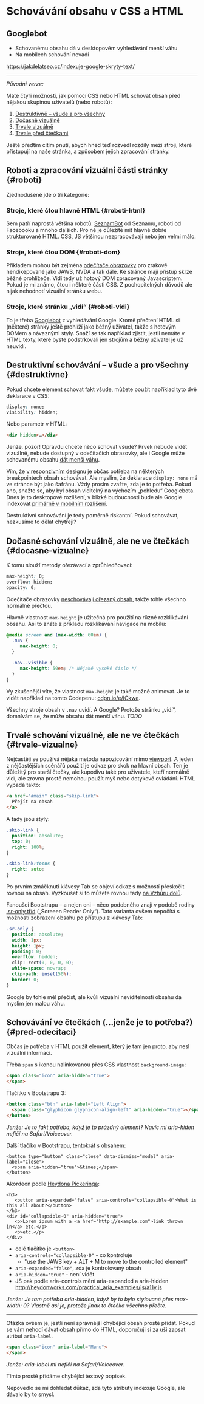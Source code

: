 # Schovávání obsahu v CSS a HTML

## Googlebot

* Schovanému obsahu dá v desktopovém vyhledávání menší váhu
* Na mobilech schování nevadí

https://jakdelatseo.cz/indexuje-google-skryty-text/



----

*Původní verze:*

Máte čtyři možnosti, jak pomocí CSS nebo HTML schovat obsah před nějakou skupinou uživatelů (nebo robotů):

1. [Destruktivně – všude a pro všechny](#destruktivne) 
2. [Dočasně vizuálně](#docasne-vizualne)  
3. [Trvale vizuálně](#trvale-vizualne) 
4. [Trvale před čtečkami](#pred-odecitaci) 

Ještě předtím cítím pnutí, abych hned teď rozvedl rozdíly mezi stroji, které přistupují na naše stránka, a způsobem jejich zpracování stránky.


## Roboti a zpracování vizuální části stránky {#roboti}

Zjednodušeně jde o tři kategorie:

### Stroje, které čtou hlavně HTML {#roboti-html}

Sem patří naprostá většina robotů: [SeznamBot](https://napoveda.seznam.cz/cz/fulltext-hledani-v-internetu/seznambot/) od Seznamu, roboti od Facebooku a mnoho dalších. Pro ně je důležité mít hlavně dobře strukturované HTML. CSS, JS většinou nezpracovávají nebo jen velmi málo.

### Stroje, které čtou DOM {#roboti-dom}

Příkladem mohou být zejména [odečítače obrazovky](testovani-odecitace.md) pro zrakově hendikepované jako JAWS, NVDA a tak dále. Ke stránce mají přístup skrze běžné prohlížeče. Vidí tedy už hotový DOM zpracovaný Javascriptem. Pokud je mi známo, čtou i některé části CSS. Z pochopitelných důvodů ale nijak nehodnotí vizuální stránku webu. 

### Stroje, které stránku „vidí“ {#roboti-vidi}

To je třeba [Googlebot](https://support.google.com/webmasters/answer/182072?hl=cs) z vyhledávání Google. Kromě přečtení HTML si (některé) stránky ještě prohlíží jako běžný uživatel, takže s hotovým DOMem a návaznými styly. Snaží se tak například zjistit, jestli nemáte v HTML texty, které byste podstrkovali jen strojům a běžný uživatel je už neuvidí.


## Destruktivní schovávání – všude a pro všechny {#destruktivne}

Pokud chcete element schovat fakt všude, můžete použít například tyto dvě deklarace v CSS:

```css
display: none; 
visibility: hidden;
```

Nebo parametr v HTML:

```html
<div hidden>…</div>
```

Jenže, pozor! Opravdu chcete něco schovat všude? Prvek nebude vidět vizuálně, nebude dostupný v odečítačích obrazovky, ale i Google může schovanému obsahu [dát menší váhu](https://www.seroundtable.com/google-display-none-20626.html). 

Vím, že [v responzivním designu](https://www.vzhurudolu.cz/responzivni-design) je občas potřeba na některých breakpointech obsah schovávat. Ale myslím, že deklarace `display: none` má ve stránce být jako šafránu. Vždy prosím zvažte, zda je to potřeba. Pokud ano, snažte se, aby byl obsah viditelný na výchozím „pohledu“ Googlebota. Dnes je to desktopové rozlišení, v blízké budoucnosti bude ale Google indexovat [primárně v mobilním rozlišení](https://www.vzhurudolu.cz/blog/73-google-mobile-first).

Destruktivní schovávání je tedy poměrně riskantní. Pokud schovávat, nezkusíme to dělat chytřeji?


## Dočasné schování vizuálně, ale ne ve čtečkách {#docasne-vizualne}

K tomu slouží metody ořezávací a zprůhledňovací:

```css
max-height: 0;
overflow: hidden;
opacity: 0;
```

Odečítače obrazovky [neschovávají ořezaný obsah](https://webaim.org/blog/screen-readers-and-css/), takže tohle všechno normálně přečtou.

Hlavně vlastnost `max-height` je užitečná pro použití na různé rozklikávání obsahu. Asi to znáte z příkladu rozklikávání navigace na mobilu:

```css
@media screen and (max-width: 60em) {
  .nav {
     max-height: 0;
  }  

  .nav--visible {
     max-height: 50em; /* Nějaké vysoké číslo */
  }
}
```

Vy zkušenější víte, že vlastnost `max-height` je také možné animovat. Je to vidět například na tomto Codepenu: [cdpn.io/e/ICkwe](https://codepen.io/LFeh/pen/ICkwe).

Všechny stroje obsah v `.nav` uvidí. A Google? Protože stránku „vidí“, domnívám se, že může obsahu dát menší váhu. *TODO*


## Trvalé schování vizuálně, ale ne ve čtečkách {#trvale-vizualne}

Nejčastěji se používá nějaká metoda napozicování mimo [viewport](viewport.md). A jeden z nějčastějších scénářů použití je odkaz pro skok na hlavní obsah. Ten je důležitý pro starší čtečky, ale kupodivu také pro uživatele, kteří normálně vidí, ale zrovna prostě nemohou použít myš nebo dotykové ovládání. HTML vypadá takto:

```html
<a href="#main" class="skip-link">
  Přejít na obsah
</a>
```

A tady jsou styly:

```css
.skip-link {
  position: absolute;
  top: 0;
  right: 100%;
}

.skip-link:focus {
  right: auto;
}
```

Po prvním zmáčknutí klávesy Tab se objeví odkaz s možností přeskočit rovnou na obsah. Vyzkoušet si to můžete rovnou tady [na Vzhůru dolů](https://www.vzhurudolu.cz).

Fanoušci Bootstrapu – a nejen oni – něco podobného znají v podobě rodiny [.sr-only tříd](https://getbootstrap.com/docs/4.0/utilities/screenreaders/) („Screeen Reader Only“). Tato varianta ovšem nepočítá s možností zobrazení obsahu po přístupu z klávesy Tab:

```css
.sr-only {
  position: absolute;
  width: 1px;
  height: 1px;
  padding: 0;
  overflow: hidden;
  clip: rect(0, 0, 0, 0);
  white-space: nowrap;
  clip-path: inset(50%);
  border: 0;
}
```

Google by tohle měl přečíst, ale kvůli vizuální neviditelnosti obsahu dá myslím jen malou váhu.


## Schovávání ve čtečkách (…jenže je to potřeba?) {#pred-odecitaci} 

Občas je potřeba v HTML použít element, který je tam jen proto, aby nesl vizuální informaci. 

Třeba `span` s ikonou nalinkovanou přes CSS vlastnost `background-image`:

```html
<span class="icon" aria-hidden="true">
</span>
```

Tlačítko v Bootstrapu 3:

```html
<button class="btn" aria-label="Left Align">
  <span class="glyphicon glyphicon-align-left" aria-hidden="true"></span>
</button>
```

*Jenže: Je to fakt potřeba, když je to prázdný element? Navíc mi aria-hiden nefičí na Safari/Voiceover.*

Další tlačíko v Bootstrapu, tentokrát s obsahem:

```
<button type="button" class="close" data-dismiss="modal" aria-label="Close">
  <span aria-hidden="true">&times;</span>
</button>
```

Akordeon podle [Heydona Pickeringa](http://heydonworks.com/practical_aria_examples/#progressive-collapsibles):

```
<h3>
   <button aria-expanded="false" aria-controls="collapsible-0">What is this all about?</button>
</h3>
<div id="collapsible-0" aria-hidden="true">
   <p>Lorem ipsum with a <a href="http://example.com">link thrown in</a> etc.</p>
   <p>etc.</p>
</div>
```

* celé tlačítko je `<button>`
*  `aria-controls="collapsible-0"` - co kontroluje
    * "use the JAWS key + ALT + M to move to the controlled element"
* `aria-expanded="false"`, zda je kontrolovaný obsah
* `aria-hidden="true"` - není vidět
* JS pak podle aria-controls mění aria-expanded a aria-hidden http://heydonworks.com/practical_aria_examples/js/a11y.js


*Jenže: Je tam potřeba aria-hidden, když by to bylo stylované přes max-width: 0? Vlastně asi je, protože jinak to čtečka všechno přečte.*

---

Otázka ovšem je, jestli není správnější chybějící obsah prostě přidat. Pokud se vám nehodí dávat obsah přímo do HTML, doporučuji si za uši zapsat atribut `aria-label`.

```html
<span class="icon" aria-label="Menu">
</span>
```

*Jenže: aria-label mi nefičí na Safari/Voiceover.*

Tímto prostě přidáme chybějící textový popisek.

Nepovedlo se mi dohledat důkaz, zda tyto atributy indexuje Google, ale dávalo by to smysl.


